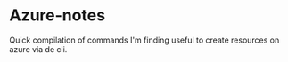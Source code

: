# Azure-notes

Quick compilation of commands I'm finding useful to create resources on azure via de cli.